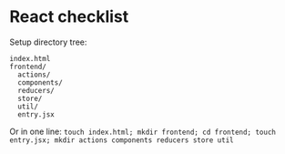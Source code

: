 # React checklist

Setup directory tree:

```
index.html
frontend/
  actions/
  components/
  reducers/
  store/
  util/
  entry.jsx
```

Or in one line: `touch index.html; mkdir frontend; cd frontend; touch entry.jsx; mkdir actions components reducers store util`
